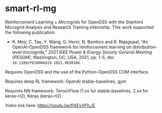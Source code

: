 # smart-rl-mg
Reinforcement Learning + Microgrids for OpenDSS with the Stanford Microgrid Analysis and Research Training internship. This work supported the following publication:

- K. Moy, C. Tae, Y. Wang, G. Henri, N. Bambos and R. Rajagopal, "An OpenAI-OpenDSS framework for reinforcement learning on distribution-level microgrids," *2021 IEEE Power & Energy Society General Meeting (PESGM)*, Washington, DC, USA, 2021, pp. 1-5, doi: `10.1109/PESGM46819.2021.9638106`.

Requires OpenDSS and the use of the Python-OpenDSS COM interface.

Requires deep RL framework: OpenAI stable-baselines, gym

Requires NN framework: TensorFlow (1.xx for stable-baselines, 2.xx for keras-rl2), Keras (keras-rl2)

Video link here: https://youtu.be/flXEyVFh_lE
